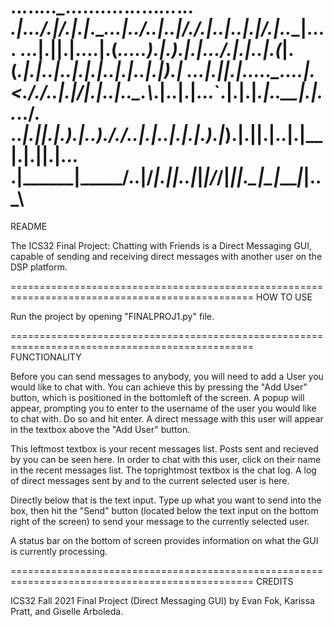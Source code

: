 .._____._____.._____...____.___....__..__.______.._____._____.______._..._.._____.______._____..
.|_..._/.____|/.____|.|___.\__.\..|..\/..|..____|/.____/.____|..____|.\.|.|/.____|..____|..__.\.
...|.||.|....|.(___.....__).|.).|.|.\../.|.|__..|.(___|.(___.|.|__..|..\|.|.|..__|.|__..|.|__).|
...|.||.|.....\___.\...|__.<././..|.|\/|.|..__|..\___.\\___.\|..__|.|...`.|.|.|_.|..__|.|.._../.
.._|.||.|____.____).|..___)././_..|.|..|.|.|____.____).|___).|.|____|.|\..|.|__|.|.|____|.|.\.\.
.|_____\_____|_____/..|____/____|.|_|..|_|______|_____/_____/|______|_|.\_|\_____|______|_|..\_\
================================================================================================
README

The ICS32 Final Project: Chatting with Friends is a Direct Messaging GUI,
capable of sending and receiving direct messages with another user on the DSP platform.

================================================================================================
HOW TO USE

Run the project by opening "FINALPROJ1.py" file.

================================================================================================
FUNCTIONALITY

Before you can send messages to anybody, you will need to add a User you would like to chat with.
You can achieve this by pressing the "Add User" button, which is positioned in the bottomleft of the screen.
A popup will appear, prompting you to enter to the username of the user you would like to chat with.
Do so and hit enter. A direct message with this user will appear in the textbox above the "Add User" button.

This leftmost textbox is your recent messages list. Posts sent and recieved by you can be seen here.
In order to chat with this user, click on their name in the recent messages list.
The toprightmost textbox is the chat log.
A log of direct messages sent by and to the current selected user is here.

Directly below that is the text input. Type up what you want to send into the box, then hit the "Send" button
(located below the text input on the bottom right of the screen) to send your message to the currently selected user.

A status bar on the bottom of screen provides information on what the GUI is currently processing.


================================================================================================
CREDITS

ICS32 Fall 2021 Final Project (Direct Messaging GUI) by Evan Fok, Karissa Pratt, and Giselle Arboleda.